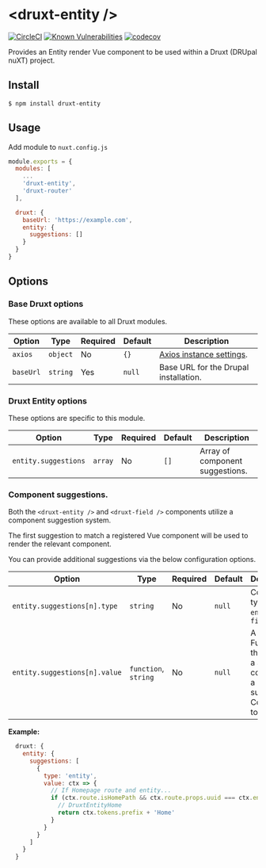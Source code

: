 # \<druxt-entity />

[![CircleCI](https://circleci.com/gh/druxt/druxt-entity.svg?style=svg)](https://circleci.com/gh/druxt/druxt-entity)
[![Known Vulnerabilities](https://snyk.io/test/github/druxt/druxt-entity/badge.svg?targetFile=package.json)](https://snyk.io/test/github/druxt/druxt-entity?targetFile=package.json)
[![codecov](https://codecov.io/gh/druxt/druxt-entity/branch/develop/graph/badge.svg)](https://codecov.io/gh/druxt/druxt-entity)

Provides an Entity render Vue component to be used within a Druxt (DRUpal nuXT) project.

## Install

`$ npm install druxt-entity`

## Usage

Add module to `nuxt.config.js`

```js
module.exports = {
  modules: [
    ...
    'druxt-entity',
    'druxt-router'
  ],

  druxt: {
    baseUrl: 'https://example.com',
    entity: {
      suggestions: []
    }
  }
}
```

## Options

### Base Druxt options

These options are available to all Druxt modules.

| Option | Type | Required | Default | Description |
| --- | --- | --- | --- | --- |
| `axios` | `object` | No | `{}` | [Axios instance settings](https://github.com/axios/axios#axioscreateconfig). |
| `baseUrl` | `string` | Yes | `null` | Base URL for the Drupal installation. |

### Druxt Entity options

These options are specific to this module.

| Option | Type | Required | Default | Description |
| --- | --- | --- | --- | --- |
| `entity.suggestions` | `array` | No | `[]` | Array of component suggestions. |

### Component suggestions.

Both the `<druxt-entity />` and `<druxt-field />` components utilize a component suggestion system.

The first suggestion to match a registered Vue component will be used to render the relevant component.

You can provide additional suggestions via the below configuration options.

| Option | Type | Required | Default | Description |
| --- | --- | --- | --- | --- |
| `entity.suggestions[n].type` | `string` | No | `null` | Component type. E.g., `entity`, `field` |
| `entity.suggestions[n].value` | `function`,  `string` | No | `null` | A String or Function that returns a String containing a suggested Component to render. |

**Example:**

```js
  druxt: {
    entity: {
      suggestions: [
        {
          type: 'entity',
          value: ctx => {
            // If Homepage route and entity...
            if (ctx.route.isHomePath && ctx.route.props.uuid === ctx.entity.id) {
              // DruxtEntityHome
              return ctx.tokens.prefix + 'Home'
            }
          }
        }
      ]
    }
  }
```

